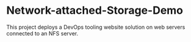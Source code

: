 # Network-attached-Storage-Demo
This project deploys a DevOps tooling website solution on web servers connected to an NFS server.
